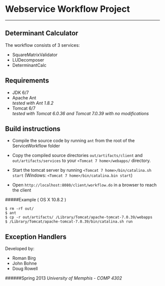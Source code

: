 # Webservice Workflow Project

---
## Determinant Calculator

The workflow consists of 3 services:

* SquareMatrixValidator
* LUDecomposer
* DeterminantCalc

Requirements
---
* JDK 6/7
* Apache Ant  
*tested with Ant 1.8.2*
* Tomcat 6/7   
*tested with Tomcat 6.0.36 and Tomcat 7.0.39 with no modifications*


Build instructions
-
* Compile the source code by running `ant` from the root of the ServiceWorkflow folder

* Copy the compiled source directories `out/artifacts/client` and `out/artifacts/services` to your `<Tomcat 7 home>/webapps/` directory.

* Start the tomcat server by running `<Tomcat 7 home>/bin/catalina.sh start` (Windows: `<Tomcat 7 home>/bin/catalina.bin start`)
 
* Open `http://localhost:8080/client/workflow.do` in a browser to reach the client


#####Example ( OS X 10.8.2 )

    $ rm -rf out/
    $ ant
    $ cp -r out/artifacts/ /Library/Tomcat/apache-tomcat-7.0.39/webapps
    $ /Library/Tomcat/apache-tomcat-7.0.39/bin/catalina.sh run



Exception Handlers
-
Developed by:

* Roman Birg
* John Bohne
* Doug Rowell
 

######Spring 2013
*University of Memphis - COMP 4302*
